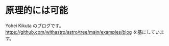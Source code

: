# 原理的には可能

Yohei Kikuta のブログです。  
https://github.com/withastro/astro/tree/main/examples/blog を基にしています。
